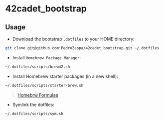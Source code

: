 # 42cadet_bootstrap

## Usage

* Download the bootstrap `.dotfiles` to your HOME directory:

```sh
git clone git@github.com:PedroZappa/42cadet_bootstrap.git ~/.dotfiles

```

* Install `Homebrew Package Manager`:

```sh
~/.dotfiles/scripts/brew42.sh
```

* Install Homebrew starter packages (in a new shell):

```sh
~/.dotfiles/scripts/starter-brew.sh
```

> [Homebrw Formulae](https://formulae.brew.sh/)

* Symlink the dotfiles:

```sh
~/.dotfiles/scripts/sym.sh
```
